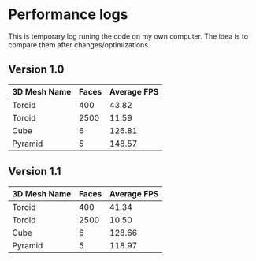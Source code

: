 # Performance logs
This is temporary log runing the code on my own computer. The idea is to compare them after changes/optimizations 
## Version 1.0
| 3D Mesh Name | Faces | Average FPS |
|--|--|--|
| Toroid | 400 | 43.82 |
| Toroid | 2500 | 11.59 |
| Cube | 6 | 126.81 |
| Pyramid | 5 | 148.57 |

## Version 1.1
| 3D Mesh Name | Faces | Average FPS |
|--|--|--|
| Toroid | 400 | 41.34 |
| Toroid | 2500 | 10.50 |
| Cube | 6 | 128.66 |
| Pyramid | 5 | 118.97 |